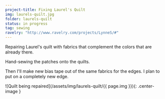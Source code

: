 ```yaml
---
project-title: Fixing Laurel's Quilt
img: laurels-quilt.jpg
folder: laurels-quilt
status: in progress
tag: sewing
ravelry: "http://www.ravelry.com/projects/LynneS/#"
---
```

Repairing Laurel's quilt with fabrics that complement the colors that are already there.

Hand-sewing the patches onto the quilts.

Then I'll make new bias tape out of the same fabrics for the edges. I plan to put on a completely new edge.

![Quilt being repaired](/assets/img/laurels-quilt/{{ page.img }}){: .center-image }